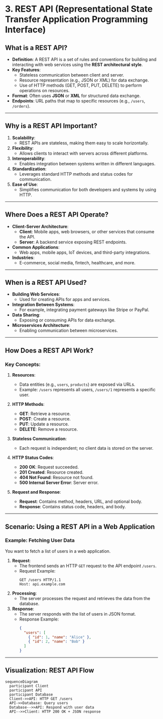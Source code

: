 # 3. REST API (Representational State Transfer Application Programming Interface)

## What is a REST API?

- **Definition**: A REST API is a set of rules and conventions for building and interacting with web services using the **REST architectural style**.
- **Key Features**:
  - Stateless communication between client and server.
  - Resource representation (e.g., JSON or XML) for data exchange.
  - Use of HTTP methods (GET, POST, PUT, DELETE) to perform operations on resources.
- **Format**: Often uses **JSON** or **XML** for structured data exchange.
- **Endpoints**: URL paths that map to specific resources (e.g., `/users`, `/orders`).

---

## Why is a REST API Important?

1. **Scalability**:
   - REST APIs are stateless, making them easy to scale horizontally.
2. **Flexibility**:
   - Allows clients to interact with servers across different platforms.
3. **Interoperability**:
   - Enables integration between systems written in different languages.
4. **Standardization**:
   - Leverages standard HTTP methods and status codes for communication.
5. **Ease of Use**:
   - Simplifies communication for both developers and systems by using HTTP.

---

## Where Does a REST API Operate?

- **Client-Server Architecture**:
  - **Client**: Mobile apps, web browsers, or other services that consume the API.
  - **Server**: A backend service exposing REST endpoints.
- **Common Applications**:
  - Web apps, mobile apps, IoT devices, and third-party integrations.
- **Industries**:
  - E-commerce, social media, fintech, healthcare, and more.

---

## When is a REST API Used?

- **Building Web Services**:
  - Used for creating APIs for apps and services.
- **Integration Between Systems**:
  - For example, integrating payment gateways like Stripe or PayPal.
- **Data Sharing**:
  - Exposing or consuming APIs for data exchange.
- **Microservices Architecture**:
  - Enabling communication between microservices.

---

## How Does a REST API Work?

### Key Concepts:

1. **Resources**:
   - Data entities (e.g., `users`, `products`) are exposed via URLs.
   - Example: `/users` represents all users, `/users/1` represents a specific user.

2. **HTTP Methods**:
   - **GET**: Retrieve a resource.
   - **POST**: Create a resource.
   - **PUT**: Update a resource.
   - **DELETE**: Remove a resource.

3. **Stateless Communication**:
   - Each request is independent; no client data is stored on the server.

4. **HTTP Status Codes**:
   - **200 OK**: Request succeeded.
   - **201 Created**: Resource created.
   - **404 Not Found**: Resource not found.
   - **500 Internal Server Error**: Server error.

5. **Request and Response**:
   - **Request**: Contains method, headers, URL, and optional body.
   - **Response**: Contains status code, headers, and body.

---

## Scenario: Using a REST API in a Web Application

### Example: Fetching User Data

You want to fetch a list of users in a web application.

1. **Request**:
   - The frontend sends an HTTP `GET` request to the API endpoint `/users`.
   - Request Example:
     ```
     GET /users HTTP/1.1
     Host: api.example.com
     ```
2. **Processing**:
   - The server processes the request and retrieves the data from the database.
3. **Response**:
   - The server responds with the list of users in JSON format.
   - Response Example:
     ```json
     {
       "users": [
         { "id": 1, "name": "Alice" },
         { "id": 2, "name": "Bob" }
       ]
     }
     ```

---

## Visualization: REST API Flow

```mermaid
sequenceDiagram
  participant Client
  participant API
  participant Database
  Client->>API: HTTP GET /users
  API->>Database: Query users
  Database-->>API: Respond with user data
  API-->>Client: HTTP 200 OK + JSON response
